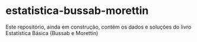 # estatistica-bussab-morettin
Este repositório, ainda em construção, contém os dados e soluções do livro Estatística Básica (Bussab e Morettin)
